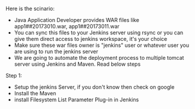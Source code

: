 Here is the scinario:
 - Java Application Developer provides WAR files like app1##20173010.war, app1##20173011.war
 - You can sync this files to your Jenkins server using rsync or you can give them direct access to jenkins workspace, it's your choice  
 - Make sure these war files owner is "jenkins" user or whatever user you are using to run the jenkins server
 - We are going to automate the deployment process to multiple tomcat server using Jenkins and Maven. Read below steps

Step 1:
 - Setup the jenkins Server, if you don't know then check on google
 - Install the Maven
 - install Filesystem List Parameter Plug-in in Jenkins
